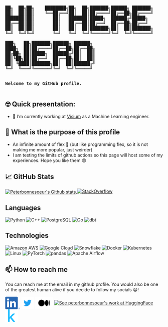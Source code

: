 <pre>
██╗  ██╗██╗    ████████╗██╗  ██╗███████╗██████╗ ███████╗    ███████╗███████╗██╗     ██╗      ██████╗ ██╗    ██╗
██║  ██║██║    ╚══██╔══╝██║  ██║██╔════╝██╔══██╗██╔════╝    ██╔════╝██╔════╝██║     ██║     ██╔═══██╗██║    ██║
███████║██║       ██║   ███████║█████╗  ██████╔╝█████╗      █████╗  █████╗  ██║     ██║     ██║   ██║██║ █╗ ██║
██╔══██║██║       ██║   ██╔══██║██╔══╝  ██╔══██╗██╔══╝      ██╔══╝  ██╔══╝  ██║     ██║     ██║   ██║██║███╗██║
██║  ██║██║       ██║   ██║  ██║███████╗██║  ██║███████╗    ██║     ███████╗███████╗███████╗╚██████╔╝╚███╔███╔╝
╚═╝  ╚═╝╚═╝       ╚═╝   ╚═╝  ╚═╝╚══════╝╚═╝  ╚═╝╚══════╝    ╚═╝     ╚══════╝╚══════╝╚══════╝ ╚═════╝  ╚══╝╚══╝ 
                                                                                                               
███╗   ██╗███████╗██████╗ ██████╗ 
████╗  ██║██╔════╝██╔══██╗██╔══██╗
██╔██╗ ██║█████╗  ██████╔╝██║  ██║
██║╚██╗██║██╔══╝  ██╔══██╗██║  ██║
██║ ╚████║███████╗██║  ██║██████╔╝
╚═╝  ╚═══╝╚══════╝╚═╝  ╚═╝╚═════╝ 
                                              
 
<strong>Welcome to my GitHub profile.</strong>

</pre>

## 🤓 Quick presentation:

- 🔭 I’m currently working at [Visium](https://www.visium.ch/) as a Machine Learning engineer.

## 🎯 What is the purpose of this profile

- An infinite amount of flex 💪 (but like programming flex, so it is not making me more popular, just weirder)
- I am testing the limits of github actions so this page will host some of my experiences. Hope you like them 😄

## &#x1f4c8; **GitHub Stats** 

<a href="https://github.com/peterbonnesoeur/peterbonnesoeur">
<img align="center" src="https://github-readme-stats.vercel.app/api?username=peterbonnesoeur&show_icons=true&line_height=27&theme=merko&count_private=true" alt="Peterbonnesoeur's Github stats" />
</a>



<!--## 🏆 **Kaggle Stats** 

(Not quite there yet but working on it 🦾)

![competition](https://road-to-kaggle-grandmaster.vercel.app/api/badges/peterbonnesoeur/competition)
![dataset](https://road-to-kaggle-grandmaster.vercel.app/api/badges/peterbonnesoeur/dataset)
![notebook](https://road-to-kaggle-grandmaster.vercel.app/api/badges/peterbonnesoeur/notebook)
![discussion](https://road-to-kaggle-grandmaster.vercel.app/api/badges/peterbonnesoeur/discussion)-->
<a href="https://stackoverflow.com/users/18579772/maxime-bonnesoeur" target="_blank">
<img alt="StackOverflow"
src="https://stackoverflow-badge.vercel.app/?userID=18579772" />
</a>


## Languages

![Python](https://img.shields.io/static/v1?style=for-the-badge&message=Python&color=3776AB&logo=Python&logoColor=FFFFFF&label=)
![C++](https://img.shields.io/static/v1?style=for-the-badge&message=C%2B%2B&color=00599C&logo=C%2B%2B&logoColor=FFFFFF&label=)
![PostgreSQL](https://img.shields.io/static/v1?style=for-the-badge&message=PostgreSQL&color=4169E1&logo=PostgreSQL&logoColor=FFFFFF&label=)
![Go](https://img.shields.io/static/v1?style=for-the-badge&message=Go&color=00ADD8&logo=Go&logoColor=FFFFFF&label=)
![dbt](https://img.shields.io/static/v1?style=for-the-badge&message=dbt&color=FF694B&logo=dbt&logoColor=FFFFFF&label=)

<!--![JavaScript](https://img.shields.io/badge/-JavaScript-000?&logo=JavaScript)
<>
-![Java](https://img.shields.io/badge/-Java-000?&logo=Java&logoColor=007396)
>>![TypeScript](https://img.shields.io/badge/-TypeScript-000?&logo=TypeScript)
>>![C++](https://img.shields.io/badge/-C++-000?&logo=c%2b%2b&logoColor=00599C)
>>![SQL](https://img.shields.io/badge/-SQL-000?&logo=MySQL)
>>![Swift](https://img.shields.io/badge/-Swift-000?&logo=Swift)
-->
## Technologies

![Amazon AWS](https://img.shields.io/static/v1?style=for-the-badge&message=Amazon+AWS&color=232F3E&logo=Amazon+AWS&logoColor=FFFFFF&label=)
![Google Cloud](https://img.shields.io/static/v1?style=for-the-badge&message=Google+Cloud&color=4285F4&logo=Google+Cloud&logoColor=FFFFFF&label=)
![Snowflake](https://img.shields.io/static/v1?style=for-the-badge&message=Snowflake&color=222222&logo=Snowflake&logoColor=29B5E8&label=)
![Docker](https://img.shields.io/static/v1?style=for-the-badge&message=Docker&color=2496ED&logo=Docker&logoColor=FFFFFF&label=)
![Kubernetes](https://img.shields.io/static/v1?style=for-the-badge&message=Kubernetes&color=326CE5&logo=Kubernetes&logoColor=FFFFFF&label=)
![Linux](https://img.shields.io/static/v1?style=for-the-badge&message=Linux&color=222222&logo=Linux&logoColor=FCC624&label=)
![PyTorch](https://img.shields.io/static/v1?style=for-the-badge&message=PyTorch&color=EE4C2C&logo=PyTorch&logoColor=FFFFFF&label=)
![pandas](https://img.shields.io/static/v1?style=for-the-badge&message=pandas&color=150458&logo=pandas&logoColor=FFFFFF&label=)
![Apache Airflow](https://img.shields.io/static/v1?style=for-the-badge&message=Apache+Airflow&color=017CEE&logo=Apache+Airflow&logoColor=FFFFFF&label=)


## 📫 **How to reach me**
You can reach me at the email in my github profile. You would also be one of the greatest human alive if you decide to follow my socials 	&#x1F601;!

[<img src="https://github.com/peterbonnesoeur/peterbonnesoeur/blob/main/social/linkedin.png" height="40em" align="center" alt="Follow peterbonnesoeur on LinkedIn" title="Follow peterbonnesoeur on LinkedIn (Face reveal imminent)"/>](https://www.linkedin.com/in/maxime-bonnesoeur/?locale=en_US)
[<img src="https://github.com/peterbonnesoeur/peterbonnesoeur/blob/main/social/twitter.svg" height="40em" align="center" alt="Follow peterbonnesoeur on Twitter" title="Follow peterbonnesoeur on Twitter"/>](https://twitter.com/peterbonnesoeu)
[<img src="https://github.com/peterbonnesoeur/peterbonnesoeur/blob/main/social/medium.svg" height="40em" align="center" alt="Follow peterbonnesoeur on Medium" title="Follow peterbonnesoeur on Medium"/>](https://medium.com/@peterbonnesoeur)
[<img src="https://github.com/peterbonnesoeur/peterbonnesoeur/blob/main/social/huggingface.png" height="40em" align="center" alt="See peterbonnesoeur's work at HuggingFace" title="See peterbonnesoeur's work at HuggingFace"/>](https://www.kaggle.com/peterbonnesoeur)
[<img src="https://github.com/peterbonnesoeur/peterbonnesoeur/blob/main/social/kaggle-icon.svg" height="40em" align="center" alt="FSee peterbonnesoeur's work on Kaggle" title="See peterbonnesoeur's work on Kaggle"/>](https://huggingface.co/peterbonnesoeur)
